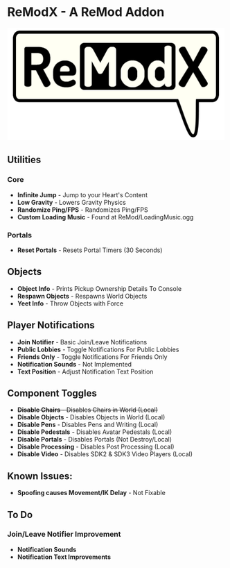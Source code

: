 # ReModX - A ReMod Addon
![ReModX](https://github.com/imxLucid/ReModX/raw/main/Resources/ReModX.png)

## Utilities
### Core
- **Infinite Jump** - Jump to your Heart's Content
- **Low Gravity** - Lowers Gravity Physics
- **Randomize Ping/FPS** - Randomizes Ping/FPS
- **Custom Loading Music** - Found at ReMod/LoadingMusic.ogg

### Portals
- **Reset Portals** - Resets Portal Timers (30 Seconds)

## Objects
- **Object Info** - Prints Pickup Ownership Details To Console
- **Respawn Objects** - Respawns World Objects
- **Yeet Info** - Throw Objects with Force

## Player Notifications
- **Join Notifier** - Basic Join/Leave Notifications
- **Public Lobbies** - Toggle Notifications For Public Lobbies
- **Friends Only** - Toggle Notifications For Friends Only
- **Notification Sounds** - Not Implemented
- **Text Position** - Adjust Notification Text Position

## Component Toggles
- ~~**Disable Chairs** - Disables Chairs in World (Local)~~
- **Disable Objects** - Disables Objects in World (Local)
- **Disable Pens** - Disables Pens and Writing (Local)
- **Disable Pedestals** - Disables Avatar Pedestals (Local)
- **Disable Portals** - Disables Portals (Not Destroy/Local)
- **Disable Processing** - Disables Post Processing (Local)
- **Disable Video** - Disables SDK2 & SDK3 Video Players (Local)

## Known Issues:
- **Spoofing causes Movement/IK Delay** - Not Fixable

## To Do
### Join/Leave Notifier Improvement
- **Notification Sounds**
- **Notification Text Improvements**
